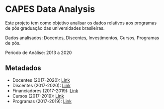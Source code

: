 # CAPES Data Analysis

Este projeto tem como objetivo analisar os dados relativos aos programas de pós graduação das universidades brasileiras.

Dados analisados: Docentes, Discentes, Investimentos, Cursos, Programas de pós.

Período de Análise: 2013 a 2020

## Metadados

* Docentes (2017-2020): <a href = https://dadosabertos.capes.gov.br/dataset/57f86b23-e751-4834-8537-e9d33bd608b6/resource/7fd2f6c7-d7c6-47a3-9083-50906e170666/download/ddi-br-capes-colsucup-docente-2017a2020-2020-11-30.pdf> Link </a>
* Discentes (2017-2020): <a href = https://dadosabertos.capes.gov.br/dataset/b7003093-4fab-4b88-b0fa-b7d8df0bcb77/resource/b0b03eda-4cc6-42b7-aee9-4f36818ac19f/download/ddi-br-capes-colsucup-discentes-2017a2019-2020-11-06.pdf> Link </a>
* Financiadores (2017-2019): <a href = https://dadosabertos.capes.gov.br/dataset/cef59679-c702-42e3-b583-3e847ed15519/resource/f6b6320a-f5b9-4681-8662-d20db69fd428/download/metadados_projeto_financiador_pos_graduacao_2017_2019.pdf> Link </a>
* Cursos (2017-2019): <a href = https://dadosabertos.capes.gov.br/dataset/bdaf1399-29ae-4920-b74f-513f11dbed68/resource/06f87d7b-0037-40eb-9e7b-19d5226900ec/download/metadados_cursos_pos_graduacao_2017_2019.pdf> Link </a>
* Programas (2017-2019): <a href = https://dadosabertos.capes.gov.br/dataset/b839fcff-88be-43d2-ad96-3d949f500ebf/resource/397d8e44-848a-47c0-b0f6-3ceb09b049a9/download/metadados_projeto_pos_graduacao_2017_2019.pdf> Link </a>

